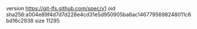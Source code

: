 version https://git-lfs.github.com/spec/v1
oid sha256:a004e89f4d7d7d228e4cd31e5d950905ba6ac1467795698248011c6bd16c2938
size 11295
